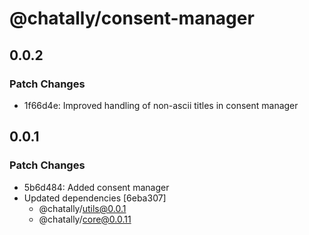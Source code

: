 # @chatally/consent-manager

## 0.0.2

### Patch Changes

- 1f66d4e: Improved handling of non-ascii titles in consent manager

## 0.0.1

### Patch Changes

- 5b6d484: Added consent manager
- Updated dependencies [6eba307]
  - @chatally/utils@0.0.1
  - @chatally/core@0.0.11
